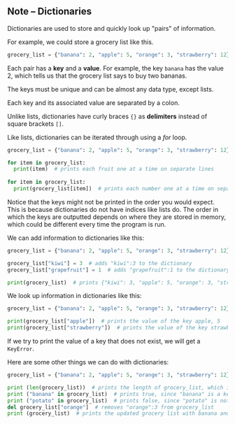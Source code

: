 ## Note – Dictionaries

Dictionaries are used to store and quickly look up "pairs" of information.

For example, we could store a grocery list like this.

```python
grocery_list = {"banana": 2, "apple": 5, "orange": 3, "strawberry": 12}
```

Each pair has a **key** and a **value**. For example, the key `banana` has the value 2, which tells us that the grocery list says to buy two bananas. 

The keys must be unique and can be almost any data type, except lists.

Each key and its associated value are separated by a colon.

Unlike lists, dictionaries have curly braces ```{}``` as **delimiters** instead of square brackets ```[]```.

Like lists, dictionaries can be iterated through using a *for* loop.

```python
grocery_list = {"banana": 2, "apple": 5, "orange": 3, "strawberry": 12}

for item in grocery_list:
  print(item)  # prints each fruit one at a time on separate lines
  
for item in grocery_list:
  print(grocery_list[item])  # prints each number one at a time on separate lines
```

Notice that the keys might not be printed in the order you would expect. This is because dictionaries do not have indices like lists do. The order in which the keys are outputted depends on where they are stored in memory, which could be different every time the program is run.

We can add information to dictionaries like this:

```python
grocery_list = {"banana": 2, "apple": 5, "orange": 3, "strawberry": 12}

grocery_list["kiwi"] = 3  # adds "kiwi":3 to the dictionary
grocery_list["grapefruit"] = 1  # adds "grapefruit":1 to the dictionary

print(grocery_list)  # prints {"kiwi": 3, "apple": 5, "orange": 3, "strawberry": 12, "banana": 2, "grapefruit": 1}
```

We look up information in dictionaries like this:

```python
grocery_list = {"banana": 2, "apple": 5, "orange": 3, "strawberry": 12}

print(grocery_list["apple"])  # prints the value of the key apple, 5
print(grocery_list["strawberry"])  # prints the value of the key strawberry, 12
```

If we try to print the value of a key that does not exist, we will get a ```KeyError```.

Here are some other things we can do with dictionaries:


```python
grocery_list = {"banana": 2, "apple": 5, "orange": 3, "strawberry": 12}

print (len(grocery_list))  # prints the length of grocery_list, which is the number of key:value pairs
print ("banana" in grocery_list)  # prints true, since "banana" is a key in grocery_list
print ("potato" in grocery_list)  # prints false, since "potato" is not a key in grocery_list
del grocery_list["orange"]  # removes "orange":3 from grocery_list
print (grocery_list)  # prints the updated grocery list with banana and potato but not orange
```
